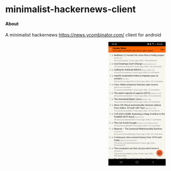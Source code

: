 # minimalist-hackernews-client

#### About

A minimalist hackernews https://news.ycombinator.com/ client for android

<img align="right" src="https://github.com/Aydeniztr/minimalist-hackernews-client/blob/main/images/Screenshot_20220617-025802_hacker-news.JPG" width=180px height=390px>
